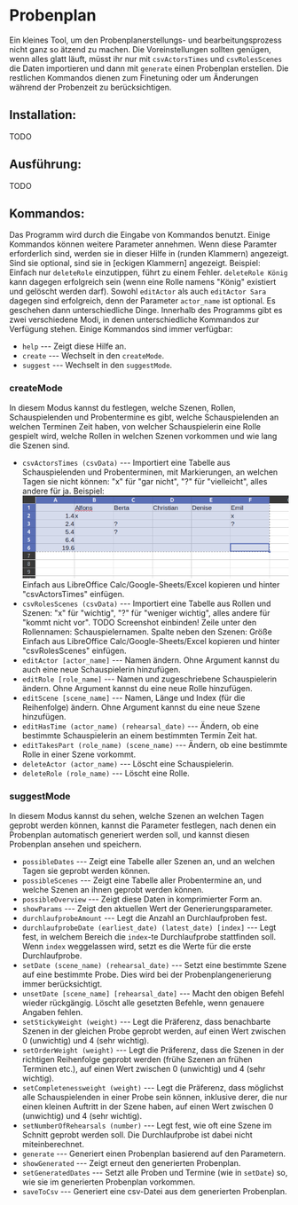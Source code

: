 # Probenplan
Ein kleines Tool, um den Probenplanerstellungs- und bearbeitungsprozess nicht ganz so ätzend zu machen. Die Voreinstellungen sollten genügen, wenn alles glatt läuft, müsst ihr nur mit `csvActorsTimes` und `csvRolesScenes` die Daten importieren und dann mit `generate` einen Probenplan erstellen. Die restlichen Kommandos dienen zum Finetuning oder um Änderungen während der Probenzeit zu berücksichtigen.

## Installation:
TODO

## Ausführung:
TODO

## Kommandos:
Das Programm wird durch die Eingabe von Kommandos benutzt. Einige Kommandos können weitere Parameter annehmen. Wenn diese Paramter erforderlich sind, werden sie in dieser Hilfe in (runden Klammern) angezeigt. Sind sie optional, sind sie in [eckigen Klammern] angezeigt. 
Beispiel: Einfach nur `deleteRole` einzutippen, führt zu einem Fehler. `deleteRole König` kann dagegen erfolgreich sein (wenn eine Rolle namens "König" existiert und gelöscht werden darf). Sowohl `editActor` als auch `editActor Sara` dagegen sind erfolgreich, denn der Parameter `actor_name` ist optional. Es geschehen dann unterschiedliche Dinge. 
Innerhalb des Programms gibt es zwei verschiedene Modi, in denen unterschiedliche Kommandos zur Verfügung stehen. Einige Kommandos sind immer verfügbar:

- `help` --- Zeigt diese Hilfe an.
- `create` --- Wechselt in den `createMode`.
- `suggest` --- Wechselt in den `suggestMode`.

### createMode
In diesem Modus kannst du festlegen, welche Szenen, Rollen, Schauspielenden und Probentermine es gibt, welche Schauspielenden an welchen Terminen Zeit haben, von welcher Schauspielerin eine Rolle gespielt wird, welche Rollen in welchen Szenen vorkommen und wie lang die Szenen sind.

- `csvActorsTimes (csvData)` --- Importiert eine Tabelle aus Schauspielenden und Probenterminen, mit Markierungen, an welchen Tagen sie nicht können: "x" für "gar nicht", "?" für "vielleicht", alles andere für ja.
Beispiel: ![Bild einer Tabelle](beispielcsvs/actors_times.png)
Einfach aus LibreOffice Calc/Google-Sheets/Excel kopieren und hinter "csvActorsTimes" einfügen.
- `csvRolesScenes (csvData)` --- Importiert eine Tabelle aus Rollen und Szenen: "x" für "wichtig", "?" für "weniger wichtig", alles andere für "kommt nicht vor".
TODO Screenshot einbinden! Zeile unter den Rollennamen: Schauspielernamen. Spalte neben den Szenen: Größe
Einfach aus LibreOffice Calc/Google-Sheets/Excel kopieren und hinter "csvRolesScenes" einfügen.
- `editActor [actor_name]` --- Namen ändern. Ohne Argument kannst du auch eine neue Schauspielerin hinzufügen.
- `editRole [role_name]` --- Namen und zugeschriebene Schauspielerin ändern. Ohne Argument kannst du eine neue Rolle hinzufügen.
- `editScene [scene_name]` --- Namen, Länge und Index (für die Reihenfolge) ändern. Ohne Argument kannst du eine neue Szene hinzufügen.
- `editHasTime (actor_name) (rehearsal_date)` --- Ändern, ob eine bestimmte Schauspielerin an einem bestimmten Termin Zeit hat.
- `editTakesPart (role_name) (scene_name)` --- Ändern, ob eine bestimmte Rolle in einer Szene vorkommt.
- `deleteActor (actor_name)` --- Löscht eine Schauspielerin.
- `deleteRole (role_name)` --- Löscht eine Rolle.

### suggestMode
In diesem Modus kannst du sehen, welche Szenen an welchen Tagen geprobt werden können, kannst die Parameter festlegen, nach denen ein Probenplan automatisch generiert werden soll, und kannst diesen Probenplan ansehen und speichern.

- `possibleDates` --- Zeigt eine Tabelle aller Szenen an, und an welchen Tagen sie geprobt werden können.
- `possibleScenes` --- Zeigt eine Tabelle aller Probentermine an, und welche Szenen an ihnen geprobt werden können.
- `possibleOverview` --- Zeigt diese Daten in komprimierter Form an.
- `showParams` --- Zeigt den aktuellen Wert der Generierungsparameter.
- `durchlaufprobeAmount` --- Legt die Anzahl an Durchlaufproben fest.
- `durchlaufprobeDate (earliest_date) (latest_date) [index]` --- Legt fest, in welchem Bereich die `index`-te Durchlaufprobe stattfinden soll. Wenn `index` weggelassen wird, setzt es die Werte für die erste Durchlaufprobe.
- `setDate (scene_name) (rehearsal_date)` --- Setzt eine bestimmte Szene auf eine bestimmte Probe. Dies wird bei der Probenplangenerierung immer berücksichtigt.
- `unsetDate [scene_name] [rehearsal_date]` --- Macht den obigen Befehl wieder rückgängig. Löscht alle gesetzten Befehle, wenn genauere Angaben fehlen.
- `setStickyWeight (weight)` --- Legt die Präferenz, dass benachbarte Szenen in der gleichen Probe geprobt werden, auf einen Wert zwischen 0 (unwichtig) und 4 (sehr wichtig).
- `setOrderWeight (weight)` --- Legt die Präferenz, dass die Szenen in der richtigen Reihenfolge geprobt werden (frühe Szenen an frühen Terminen etc.), auf einen Wert zwischen 0 (unwichtig) und 4 (sehr wichtig).
- `setCompletenessweight (weight)` --- Legt die Präferenz, dass möglichst alle Schauspielenden in einer Probe sein können, inklusive derer, die nur einen kleinen Auftritt in der Szene haben, auf einen Wert zwischen 0 (unwichtig) und 4 (sehr wichtig).
- `setNumberOfRehearsals (number)` --- Legt fest, wie oft eine Szene im Schnitt geprobt werden soll. Die Durchlaufprobe ist dabei nicht miteinberechnet.
- `generate` --- Generiert einen Probenplan basierend auf den Parametern.
- `showGenerated` --- Zeigt erneut den generierten Probenplan.
- `setGeneratedDates` --- Setzt alle Proben und Termine (wie in `setDate`) so, wie sie im generierten Probenplan vorkommen.
- `saveToCsv` --- Generiert eine csv-Datei aus dem generierten Probenplan.
